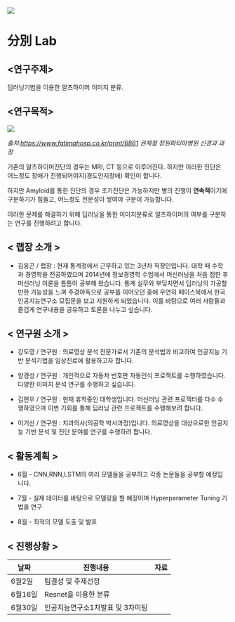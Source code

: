 ![](https://github.com/choco9966/Alzheimer-Lab/blob/master/0616/image/brain.jpg)


# 分別 Lab 
## <연구주제> 

딥러닝기법을 이용한 알츠하이머 이미지 분류.

## <연구목적>

![](https://github.com/choco9966/Alzheimer-Lab/blob/master/0616/image/1.jpg)


*출처:https://www.fatimahosp.co.kr/print/6861 권재철 창원파티마병원 신경과 과장*

기존의 알츠하이머진단의 경우는 MRI, CT 등으로 이루어진다. 하지만 이러한 진단은 어느정도 장애가 진행되어야지(경도인지장애) 확인이 합니다.

하지만 Amyloid를 통한 진단의 경우 조기진단은 가능하지만 병의 진행이 **연속적**이기에 구분하기가 힘들고, 어느정도 전문성이 쌓여야 구분이 가능합니다.

이러한 문제를 해결하기 위해 딥러닝을 통한 이미지분류로 알츠하이머의 여부를 구분하는 연구를 진행하려고 합니다.


## < 랩장 소개 >

- 김웅곤 / 랩장 : 현재 통계청에서 근무하고 있는 3년차 직장인입니다. 대학 때 수학과 경영학을 전공하였으며 2014년에 정보경영학 수업에서 머신러닝을 처음 접한 후 머신러닝 이론을 틈틈이 공부해 왔습니다. 통계 실무와 부딪치면서 딥러닝의 가공할 만한 가능성을 느껴 주경야독으로 공부를 이어오던 중에 우연히 페이스북에서 한국인공지능연구소 모집문을 보고 지원하게 되었습니다. 이를 바탕으로 여러 사람들과 즐겁게 연구내용을 공유하고 토론을 나누고 싶습니다.
 
## < 연구원 소개 >
- 강도영 / 연구원 : 의료영상 분석 전문가로서 기존의 분석법과 비교하여 인공지능 기반 분석기법을 임상진료에 활용하고자 합니다.
 
- 양경성 / 연구원 : 개인적으로 자동차 번호판 자동인식 프로젝트를 수행하였습니다. 다양한 이미지 분석 연구를 수행하고 싶습니다.

- 김현우 / 연구원 : 현재 휴학중인 대학생입니다. 머신러닝 관련 프로젝터를 다수 수행하였으며 이번 기회를 통해 딥러닝 관련 프로젝트를 수행해보려 합니다.

- 이기선 / 연구원 : 치과의사(의공학 박사과정)입니다. 의료영상을 대상으로한 인공지능 기반 분석 및 진단 분야를 연구를 수행하려 합니다.
 
## < 활동계획 >

- 6월 - CNN,RNN,LSTM의 여러 모델들을 공부하고 각종 논문들을 공부할 예정입니다.

- 7월 - 실제 데이터를 바탕으로 모델링을 할 예정이며 Hyperparameter Tuning 기법을 연구

- 8월 - 최적의 모델 도출 및 발표

## < 진행상황 >

|날짜|진행내용|자료|
|---|---|---|
|6월2일|팀결성 및 주제선정||
|6월16일|Resnet을 이용한 분류||
|6월30일|인공지능연구소1차발표 및 3차미팅||

